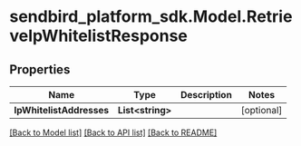 
# sendbird_platform_sdk.Model.RetrieveIpWhitelistResponse

## Properties

Name | Type | Description | Notes
------------ | ------------- | ------------- | -------------
**IpWhitelistAddresses** | **List&lt;string&gt;** |  | [optional] 

[[Back to Model list]](../README.md#documentation-for-models)
[[Back to API list]](../README.md#documentation-for-api-endpoints)
[[Back to README]](../README.md)

